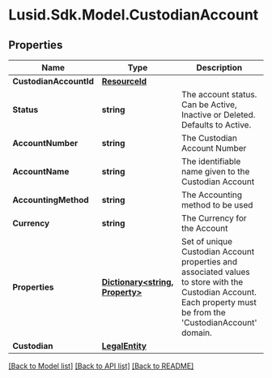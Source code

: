 # Lusid.Sdk.Model.CustodianAccount

## Properties

Name | Type | Description | Notes
------------ | ------------- | ------------- | -------------
**CustodianAccountId** | [**ResourceId**](ResourceId.md) |  | 
**Status** | **string** | The account status. Can be Active, Inactive or Deleted. Defaults to Active. | 
**AccountNumber** | **string** | The Custodian Account Number | 
**AccountName** | **string** | The identifiable name given to the Custodian Account | 
**AccountingMethod** | **string** | The Accounting method to be used | 
**Currency** | **string** | The Currency for the Account | 
**Properties** | [**Dictionary&lt;string, Property&gt;**](Property.md) | Set of unique Custodian Account properties and associated values to store with the Custodian Account. Each property must be from the &#39;CustodianAccount&#39; domain. | [optional] 
**Custodian** | [**LegalEntity**](LegalEntity.md) |  | 

[[Back to Model list]](../README.md#documentation-for-models) [[Back to API list]](../README.md#documentation-for-api-endpoints) [[Back to README]](../README.md)

